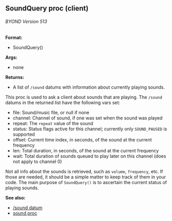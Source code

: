 ## SoundQuery proc (client) 
###### BYOND Version 513

**Format:**
+   SoundQuery()
<!-- -->
**Args:**
+   none
<!-- -->
**Returns:**
+   A list of `/sound` datums with information about currently playing
    sounds.


This proc is used to ask a client about sounds that are
playing. The `/sound` datums in the returned list have the following
vars set:
-   file: Sound/music file, or null if none
-   channel: Channel of sound, if one was set when the sound was played
-   repeat: The `repeat` value of the sound
-   status: Status flags active for this channel; currently only
    `SOUND_PAUSED` is supported
-   offset: Current time index, in seconds, of the sound at the current
    frequency
-   len: Total duration, in seconds, of the sound at the current
    frequency
-   wait: Total duration of sounds queued to play later on this channel
    (does not apply to channel 0)


Not all info about the sounds is retrieved, such as `volume`,
`frequency`, etc. If those are needed, it should be a simple matter to
keep track of them in your code. The main purpose of `SoundQuery()` is
to ascertain the current status of playing sounds.

**See also:**
+   [/sound datum](/ref/sound.md) 
+   [sound proc](/ref/proc/sound.md) <!-- -->